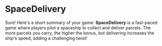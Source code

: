 # SpaceDelivery
Sure! Here's a short summary of your game:    **SpaceDelivery** is a fast-paced game where players pilot a spaceship to collect and deliver parcels. The more parcels you carry, the higher the bonus, but delivering increases the ship's speed, adding a challenging twist!
